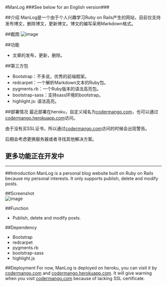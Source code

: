 #ManLog
###See below for an English version###

##介绍
ManLog是一个由于个人兴趣学习Ruby on Rails产生的网站，目前仅支持发布博文，删除博文，更新博文。博文的编写采用Markdown格式。

##截图
![image](https://github.com/codermango/codermango_blog/raw/master/readme_images/blog_home.png)

##功能
* 文章的发布，更新，删除。

##第三方包
* Bootstrap：不多说，优秀的前端框架。
* redcarpet：一个解析Markdown文本的Ruby包。
* pygments.rb：一个Ruby版本的语法高亮包。
* bootstrap-sass：支持sass环境的bootstrap。
* highlight.js: 语法高亮。

##部署情况
最近部署在heroku，自定义域名为[codermango.com](http://codermango.com)，也可以通过[codermango.herokuapp.com](http://codermango.herokuapp.com)访问。

由于没有买SSL证书，所以通过[codermango.com](http://codermango.com)访问的时候会出现警告。

后期会考虑更换服务器或者寻找其他解决方案。

## **更多功能正在开发中**


---
##Introduction
ManLog is a personal blog website built on Ruby on Rails because my personal interests. It only supports publish, delete and modify posts.

##Screenshot  
![image](https://github.com/codermango/codermango_blog/raw/master/readme_images/blog_home.png)

##Function
* Publish, delete and modify posts.

##Dependency
* Bootstrap
* redcarpet
* pygments.rb
* bootstrap-sass
* highlight.js

##Deployment
For now, ManLog is deployed on heroku, you can visit it by [codermango.com](http://codermango.com) and [codermango.herokuapp.com](http://codermango.herokuapp.com). It will give warning when you visit [codermango.com](http://codermango.com) because of lacking SSL certificate.








